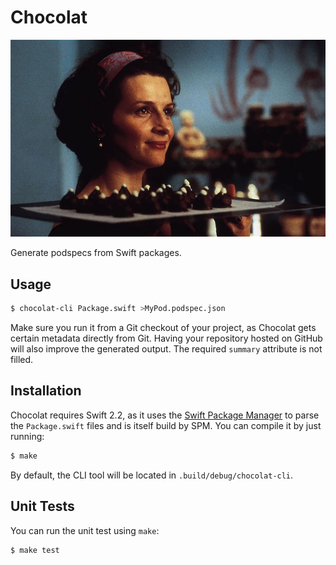# Chocolat

![Poster image from the movie 'Chocolat'](poster.png)

Generate podspecs from Swift packages.

## Usage

```bash
$ chocolat-cli Package.swift >MyPod.podspec.json
```

Make sure you run it from a Git checkout of your project, as Chocolat gets certain
metadata directly from Git. Having your repository hosted on GitHub will also
improve the generated output. The required `summary` attribute is not filled.

## Installation

Chocolat requires Swift 2.2, as it uses the [Swift Package Manager][1] to parse
the `Package.swift` files and is itself build by SPM. You can compile it by just
running:

```bash
$ make
```

By default, the CLI tool will be located in `.build/debug/chocolat-cli`.

## Unit Tests

You can run the unit test using `make`:

```
$ make test
```

[1]: https://swift.org/package-manager/
